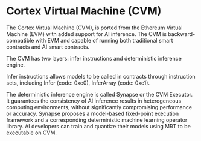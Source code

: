 # Cortex Virtual Machine (CVM)
The Cortex Virtual Machine (CVM), is ported from the Ethereum Virtual Machine (EVM) with added support for AI inference. The CVM is backward-compatible with EVM and capable of running both traditional smart contracts and AI smart contracts. 

The CVM has two layers: infer instructions and deterministic inference engine. 

Infer instructions allows models to be called in contracts through instruction sets, including Infer (code: 0xc0), InferArray (code: 0xc1). 

The deterministic inference engine is called Synapse or the CVM Executor. It guarantees the consistency of AI inference results in heterogeneous computing environments, without significantly compromising performance or accuracy. Synapse proposes a model-based fixed-point execution framework and a corresponding deterministic machine learning operator library. AI developers can train and quantize their models using MRT to be executable on CVM. 

